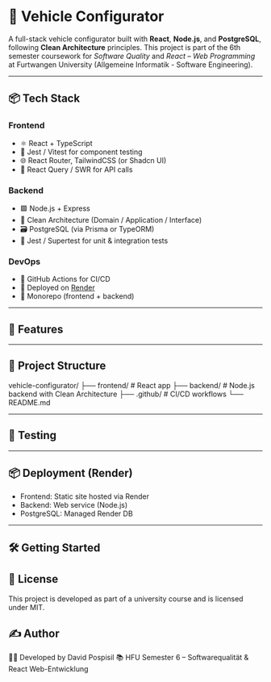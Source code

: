 # 🚗 Vehicle Configurator

A full-stack vehicle configurator built with **React**, **Node.js**, and **PostgreSQL**, following **Clean Architecture** principles. This project is part of the 6th semester coursework for *Software Quality* and *React – Web Programming* at Furtwangen University (Allgemeine Informatik - Software Engineering).

---

## 📦 Tech Stack

### Frontend

- ⚛️ React + TypeScript
- 🧪 Jest / Vitest for component testing
- 🌐 React Router, TailwindCSS (or Shadcn UI)
- 🔁 React Query / SWR for API calls

### Backend

- 🟩 Node.js + Express
- 🧠 Clean Architecture (Domain / Application / Interface)
- 🗃️ PostgreSQL (via Prisma or TypeORM)
- 🧪 Jest / Supertest for unit & integration tests

### DevOps

- 🔄 GitHub Actions for CI/CD
- 🚀 Deployed on [Render](https://render.com)
- 📁 Monorepo (frontend + backend)

---

## 🚀 Features

---

## 📁 Project Structure
vehicle-configurator/
├── frontend/          # React app
├── backend/           # Node.js backend with Clean Architecture
├── .github/           # CI/CD workflows
└── README.md

---

## 🧪 Testing

---

## 📦 Deployment (Render)

- Frontend: Static site hosted via Render
- Backend: Web service (Node.js)
- PostgreSQL: Managed Render DB

---

## 🛠️ Getting Started

## 📄 License

This project is developed as part of a university course and is licensed under MIT.

## ✍️ Author

👨‍💻 Developed by David Pospisil
📚 HFU Semester 6 – Softwarequalität & React Web-Entwicklung